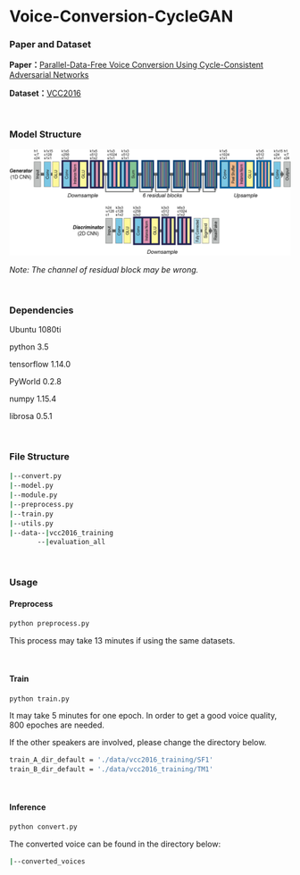 

# Voice-Conversion-CycleGAN

### Paper and Dataset

**Paper：**[Parallel-Data-Free Voice Conversion Using Cycle-Consistent Adversarial Networks](https://arxiv.org/abs/1711.11293)

**Dataset：**[VCC2016](https://datashare.is.ed.ac.uk/handle/10283/2211)

<br/>

### Model Structure

![image](https://github.com/alpharol/Voice_Conversion_CycleGAN/raw/master/figure/CycleGAN.png)

*Note: The channel of residual block may be wrong.*

<br/>

### Dependencies

Ubuntu 1080ti

python 3.5

tensorflow 1.14.0

PyWorld 0.2.8

numpy 1.15.4

librosa 0.5.1

<br/>

### File Structure

```bash
|--convert.py
|--model.py
|--module.py
|--preprocess.py
|--train.py
|--utils.py
|--data--|vcc2016_training
       --|evaluation_all
```

<br/>

### Usage

#### Preprocess

```python
python preprocess.py
```

This process may take 13 minutes if using the same datasets.

<br/>

#### Train

```python
python train.py
```

It may take 5 minutes for one epoch. In order to get a good voice quality, 800 epoches are needed. 

If the other speakers are involved, please change the directory below.

```bash
train_A_dir_default = './data/vcc2016_training/SF1'
train_B_dir_default = './data/vcc2016_training/TM1'
```

<br/>

#### Inference

```python
python convert.py
```

The converted voice can be found in the directory below:

```bash
|--converted_voices
```


